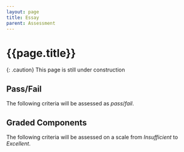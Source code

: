 ```yaml
---
layout: page
title: Essay
parent: Assessment
---
```


# {{page.title}}

{: .caution}
This page is still under construction

## Pass/Fail

The following criteria will be assessed as *pass*/*fail*.

## Graded Components

The following criteria will be assessed on a scale from *Insufficient* to *Excellent*.

